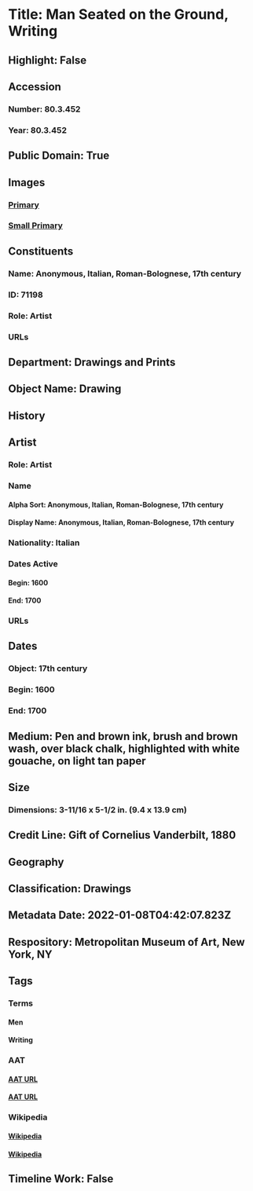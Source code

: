 # Title: Man Seated on the Ground, Writing
## Highlight: False
## Accession
### Number: 80.3.452
### Year: 80.3.452
## Public Domain: True
## Images
### [Primary](https://images.metmuseum.org/CRDImages/dp/original/DP802390.jpg)
### [Small Primary](https://images.metmuseum.org/CRDImages/dp/web-large/DP802390.jpg)
## Constituents
### Name: Anonymous, Italian, Roman-Bolognese, 17th century
### ID: 71198
### Role: Artist
### URLs
## Department: Drawings and Prints
## Object Name: Drawing
## History
## Artist
### Role: Artist
### Name
#### Alpha Sort: Anonymous, Italian, Roman-Bolognese, 17th century
#### Display Name: Anonymous, Italian, Roman-Bolognese, 17th century
### Nationality: Italian
### Dates Active
#### Begin: 1600
#### End: 1700
### URLs
## Dates
### Object: 17th century
### Begin: 1600
### End: 1700
## Medium: Pen and brown ink, brush and brown wash, over black chalk, highlighted with white gouache, on light tan paper
## Size
### Dimensions: 3-11/16 x 5-1/2 in.  (9.4 x 13.9 cm)
## Credit Line: Gift of Cornelius Vanderbilt, 1880
## Geography
## Classification: Drawings
## Metadata Date: 2022-01-08T04:42:07.823Z
## Respository: Metropolitan Museum of Art, New York, NY
## Tags
### Terms
#### Men
#### Writing
### AAT
#### [AAT URL](http://vocab.getty.edu/page/aat/300025928)
#### [AAT URL](http://vocab.getty.edu/page/aat/300054698)
### Wikipedia
#### [Wikipedia]()
#### [Wikipedia]()
## Timeline Work: False